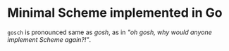 # Minimal Scheme implemented in Go

`gosch` is pronounced same as *gosh*, as in *"oh gosh, why would anyone implement Scheme again?!"*.
